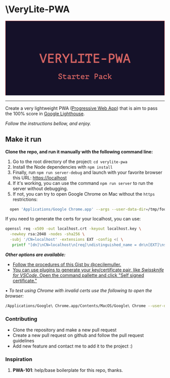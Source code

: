 # \VeryLite-PWA

<div align="center"><img src="/public/images/title.png" /></div>

---
Create a very lightweight PWA ([Progressive Web App](https://en.wikipedia.org/wiki/Progressive_web_app)) that is aim to pass the 100% score in [Google Lighthouse](https://en.wikipedia.org/wiki/Google_Lighthouse).

*Follow the instructions bellow, and enjoy.*

## Make it run

**Clone the repo, and run it manually with the following command line:**

1. Go to the root directory of the project: `cd verylite-pwa`
2. Install the Node dependencies with `npm install`
3. Finally, run `npm run server-debug` and launch with your favorite browser this URL: [https://localhost](https://localhost)
4. If it's working, you can use the command `npm run server` to run the server without debugging.
5. If not, you can try to open Google Chrome on Mac without the `https` restrictions:

```bash
  open 'Applications/Google Chrome.app' --args --user-data-dir=/tmp/foo --ignore-certificate-errors --unsafely-treat-insecure-origin-as-secure=https://localhost
```

If you need to generate the certs for your localhost, you can use:

```bash
openssl req -x509 -out localhost.crt -keyout localhost.key \
  -newkey rsa:2048 -nodes -sha256 \
  -subj '/CN=localhost' -extensions EXT -config <( \
   printf "[dn]\nCN=localhost\n[req]\ndistinguished_name = dn\n[EXT]\nsubjectAltName=DNS:localhost\nkeyUsage=digitalSignature\nextendedKeyUsage=serverAuth")
```

***Other options are available:***

- [Follow the procedures of this Gist by @cecilemuller.](https://gist.github.com/cecilemuller/9492b848eb8fe46d462abeb26656c4f8#file-2019-https-localhost-md)
- [You can use plugins to generate your key/certificate pair, like *Swissknife for VSCode*.
Open the command pallette and click "Self signed certificate."](https://marketplace.visualstudio.com/items?itemName=luisfontes19.vscode-swissknife)

• *To test using Chrome with invalid certs use the following to open the browser:*

```bash
/Applications/Google\ Chrome.app/Contents/MacOS/Google\ Chrome --user-data-dir=/tmp/foo --ignore-certificate-errors --unsafely-treat-insecure-origin-as-secure=https://localhost
```

### Contributing

- Clone the repository and make a new pull request
- Create a new pull request on github and follow the pull request guidelines
- Add new feature and contact me to add it to the project :)

### Inspiration

1. **PWA-101**: help/base boilerplate for this repo, thanks.
